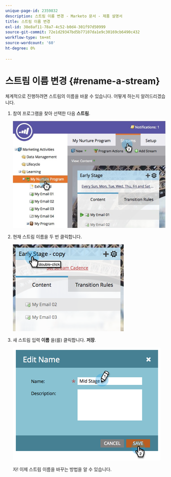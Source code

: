 ```yaml
---
unique-page-id: 2359832
description: 스트림 이름 변경 - Marketo 문서 - 제품 설명서
title: 스트림 이름 변경
exl-id: 38e8af11-78a7-4c52-b0d4-301f97d50999
source-git-commit: 72e1d29347bd5b77107da1e9c30169cb6490c432
workflow-type: tm+mt
source-wordcount: '60'
ht-degree: 0%

---
```


# 스트림 이름 변경 {#rename-a-stream}

체계적으로 진행하려면 스트림의 이름을 바꿀 수 있습니다. 어떻게 하는지 알려드리겠습니다.

1. 참여 프로그램을 찾아 선택한 다음 **스트림**.

   ![](assets/cloneasteam-1.jpg)

1. 현재 스트림 이름을 두 번 클릭합니다.

   ![](assets/image2014-9-15-17-3a4-3a10.png)

1. 새 스트림 입력 **이름** 을(를) 클릭합니다. **저장**.

   ![](assets/image2014-9-15-17-3a4-3a14.png)

   자! 이제 스트림 이름을 바꾸는 방법을 알 수 있습니다.
